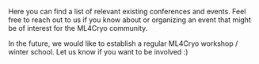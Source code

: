 <!-- <div class="content">
  We are currenlty working on getting ML4Cryo off the ground, including writing a review paper about <b>Machine Learning for the cryosphere</b>, intended to serve as a foundations for this interdisciplinary research community. Therefore, as of now, mid 2024, we are not organising our own events beyond commitee meetings and meetings for the review paper.
  <br>
  Nonethless, below we are listing relevant existing conferences and events:

</div> -->
Here you can find a list of relevant existing conferences and events. Feel free to reach out to us if you know about or organizing an event that might be of interest for the ML4Cryo community.

In the future, we would like to establish a regular ML4Cryo workshop / winter school. Let us know if you want to be involved :)